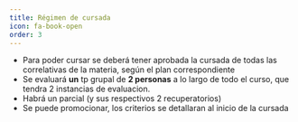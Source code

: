```yaml
---
title: Régimen de cursada
icon: fa-book-open
order: 3
---
```


- Para poder cursar se deberá tener aprobada la cursada de todas las correlativas de la materia, según el plan correspondiente
- Se evaluará **un** tp grupal de **2 personas** a lo largo de todo el curso, que tendra 2 instancias de evaluacion.
- Habrá un parcial (y sus respectivos 2 recuperatorios)
- Se puede promocionar, los criterios se detallaran al inicio de la cursada

